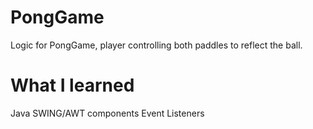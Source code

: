 # PongGame
Logic for PongGame, player controlling both paddles to reflect the ball.

# What I learned
Java SWING/AWT components
Event Listeners
